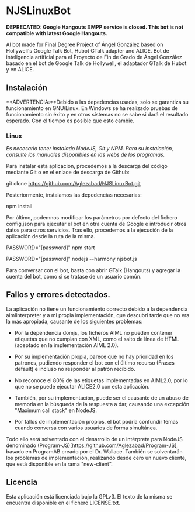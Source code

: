 # NJSLinuxBot

**DEPRECATED: Google Hangouts XMPP service is closed. This bot is not compatible with latest Google Hangouts.**

AI bot made for Final Degree Project of Ángel González based on Hollywell's Google Talk Bot, Hubot GTalk adapter and ALICE.
Bot de inteligencia artificial para el Proyecto de Fin de Grado de Ángel González basado en el bot de Google Talk de Hollywell, el adaptador GTalk de Hubot y en ALICE.

## Instalación

**ADVERTENCIA:**Debido a las depedencias usadas, solo se garantiza su funcionamiento en GNU/Linux. En Windows se ha realizado pruebas de funcionamiento sin éxito y en otros sistemas no se sabe si dará el resultado esperado. Con el tiempo es posible que esto cambie.

### Linux
*Es necesario tener instalado NodeJS, Git y NPM. Para su instalación, consulte los manuales disponibles en las webs de los programas.*

Para instalar esta aplicación, procedemos a la descarga del código mediante Git o en el enlace de descarga de Github:

  git clone https://github.com/Aglezabad/NJSLinuxBot.git

Posteriormente, instalamos las depedencias necesarias:

  npm install

Por último, podemnos modificar los parámetros por defecto del fichero config.json para ejecutar el bot en otra cuenta de Google e introducir otros datos para otros servicios. Tras ello, procedemos a la ejecución de la aplicación desde la ruta de la misma.

  PASSWORD="[password]" npm start

  PASSWORD="[password]" nodejs --harmony njsbot.js

Para conversar con el bot, basta con abrir GTalk (Hangouts) y agregar la cuenta del bot, como si se tratase de un usuario común.

## Fallos y errores detectados.
La aplicación no tiene un funcionamiento correcto debido a la dependencia aimlinterpreter y a mi propia implementación, que descubrí tarde que no era la más apropiada, causante de los siguientes problemas:

* Por la dependencia domjs, los ficheros AIML no pueden contener etiquetas que no cumplan con XML, como el salto de línea de HTML (aceptado en la implementación AIML 2.0). 

* Por su implementación propia, parece que no hay prioridad en los patrones, pudiendo responder el bot con el último recurso (Frases default) e incluso no responder al patrón recibido.

* No reconoce el 80% de las etiquetas implementadas en AIML2.0, por lo que no se puede ejecutar ALICE2.0 con esta aplicación.

* También, por su implementación, puede ser el causante de un abuso de memoria en la búsqueda de la respuesta a dar, causando una excepción "Maximum call stack" en NodeJS.

* Por fallos de implementación propios, el bot podría confundir temas cuando conversa con varios usuarios de forma simultánea.

Todo ello será solventado con el desarrollo de un intérprete para NodeJS denominado (Program-JS)[https://github.com/Aglezabad/Program-JS], basado en ProgramAB creado por el Dr. Wallace. También se solventarán los problemas de implementación, realizando desde cero un nuevo cliente, que está disponible en la rama "new-client".


## Licencia
Esta aplicación está licenciada bajo la GPLv3. El texto de la misma se encuentra disponible en el fichero LICENSE.txt.
